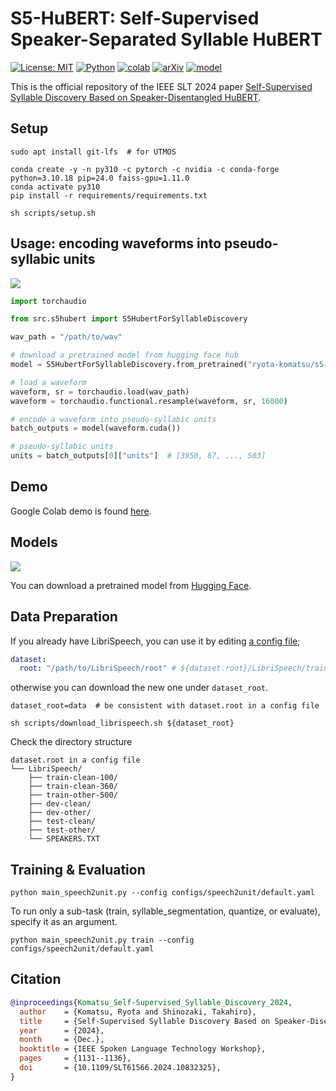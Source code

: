 # S5-HuBERT: Self-Supervised Speaker-Separated Syllable HuBERT

[![License: MIT](https://img.shields.io/badge/License-MIT-yellow.svg)](https://opensource.org/licenses/MIT)
[![Python](https://img.shields.io/badge/python-3.10-blue.svg)](https://www.python.org)
[![colab](https://colab.research.google.com/assets/colab-badge.svg)](https://colab.research.google.com/github/ryota-komatsu/speaker_disentangled_hubert/blob/main/demo.ipynb)
[![arXiv](https://img.shields.io/badge/arXiv-Paper-<COLOR>.svg)](https://arxiv.org/abs/2409.10103)
[![model](https://img.shields.io/badge/%F0%9F%A4%97-Models-blue)](https://huggingface.co/ryota-komatsu/s5-hubert)

This is the official repository of the IEEE SLT 2024 paper [Self-Supervised Syllable Discovery Based on Speaker-Disentangled HuBERT](https://arxiv.org/abs/2409.10103).

## Setup

```shell
sudo apt install git-lfs  # for UTMOS

conda create -y -n py310 -c pytorch -c nvidia -c conda-forge python=3.10.18 pip=24.0 faiss-gpu=1.11.0
conda activate py310
pip install -r requirements/requirements.txt

sh scripts/setup.sh
```

## Usage: encoding waveforms into pseudo-syllabic units

![](figures/usage.png)

```python
import torchaudio

from src.s5hubert import S5HubertForSyllableDiscovery

wav_path = "/path/to/wav"

# download a pretrained model from hugging face hub
model = S5HubertForSyllableDiscovery.from_pretrained("ryota-komatsu/s5-hubert").cuda()

# load a waveform
waveform, sr = torchaudio.load(wav_path)
waveform = torchaudio.functional.resample(waveform, sr, 16000)

# encode a waveform into pseudo-syllabic units
batch_outputs = model(waveform.cuda())

# pseudo-syllabic units
units = batch_outputs[0]["units"]  # [3950, 67, ..., 503]
```

## Demo

Google Colab demo is found [here](https://colab.research.google.com/github/ryota-komatsu/speaker_disentangled_hubert/blob/main/demo.ipynb).

## Models

![](figures/model.png)

You can download a pretrained model from [Hugging Face](https://huggingface.co/ryota-komatsu/s5-hubert).

## Data Preparation

If you already have LibriSpeech, you can use it by editing [a config file](configs/default.yaml#L14);
```yaml
dataset:
  root: "/path/to/LibriSpeech/root" # ${dataset.root}/LibriSpeech/train-clean-100, train-clean-360, ...
```

otherwise you can download the new one under `dataset_root`.
```shell
dataset_root=data  # be consistent with dataset.root in a config file

sh scripts/download_librispeech.sh ${dataset_root}
```

Check the directory structure
```
dataset.root in a config file
└── LibriSpeech/
    ├── train-clean-100/
    ├── train-clean-360/
    ├── train-other-500/
    ├── dev-clean/
    ├── dev-other/
    ├── test-clean/
    ├── test-other/
    └── SPEAKERS.TXT
```

## Training & Evaluation

```shell
python main_speech2unit.py --config configs/speech2unit/default.yaml
```

To run only a sub-task (train, syllable_segmentation, quantize, or evaluate), specify it as an argument.

```shell
python main_speech2unit.py train --config configs/speech2unit/default.yaml
```

## Citation

```bibtex
@inproceedings{Komatsu_Self-Supervised_Syllable_Discovery_2024,
  author    = {Komatsu, Ryota and Shinozaki, Takahiro},
  title     = {Self-Supervised Syllable Discovery Based on Speaker-Disentangled HuBERT},
  year      = {2024},
  month     = {Dec.},
  booktitle = {IEEE Spoken Language Technology Workshop},
  pages     = {1131--1136},
  doi       = {10.1109/SLT61566.2024.10832325},
}
```
